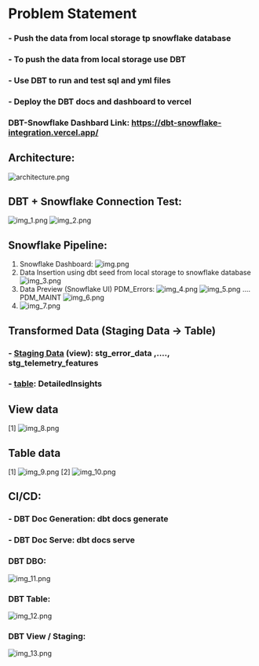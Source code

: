 # Problem Statement
### - Push the data from local storage tp snowflake database
### - To push the data from local storage use DBT
### - Use DBT to run and test sql and yml files
### - Deploy the DBT docs and dashboard to vercel

### DBT-Snowflake Dashbard Link: https://dbt-snowflake-integration.vercel.app/

## Architecture:
![architecture.png](architecture.png)

## DBT + Snowflake Connection Test:
![img_1.png](img_1.png)
![img_2.png](img_2.png)


## Snowflake Pipeline:

1. Snowflake Dashboard:
![img.png](img.png)
2. Data Insertion using dbt seed from local storage to snowflake database
![img_3.png](img_3.png)
3. Data Preview (Snowflake UI)
PDM_Errors:
![img_4.png](img_4.png)
![img_5.png](img_5.png)
....
PDM_MAINT
![img_6.png](img_6.png)
4. ![img_7.png](img_7.png)

## Transformed Data (Staging Data  -> Table)
### - [Staging Data](snowflake_dbt_integration/models/staging) (view): stg_error_data ,...., stg_telemetry_features
### - [table](snowflake_dbt_integration/models/final_tables): DetailedInsights
## View data 
[1] ![img_8.png](img_8.png)
## Table data
[1] ![img_9.png](img_9.png)
[2] ![img_10.png](img_10.png)

## CI/CD:
### - DBT Doc Generation: dbt docs generate
### - DBT Doc Serve: dbt docs serve
### DBT DBO:
![img_11.png](img_11.png)
### DBT Table:
![img_12.png](img_12.png)
### DBT View / Staging:
![img_13.png](img_13.png)
